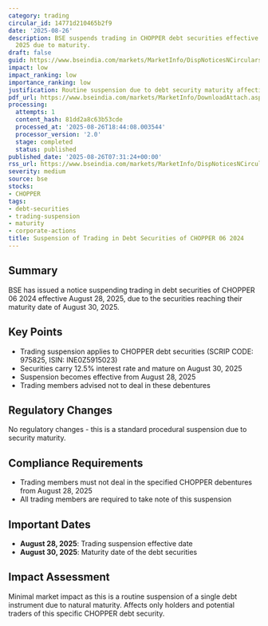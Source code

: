 ```yaml
---
category: trading
circular_id: 14771d210465b2f9
date: '2025-08-26'
description: BSE suspends trading in CHOPPER debt securities effective August 28,
  2025 due to maturity.
draft: false
guid: https://www.bseindia.com/markets/MarketInfo/DispNoticesNCirculars.aspx?Noticeid={C0E65605-A777-4112-994E-4A7CB48CC8B3}&noticeno=20250826-4&dt=08/26/2025&icount=4&totcount=60&flag=0
impact: low
impact_ranking: low
importance_ranking: low
justification: Routine suspension due to debt security maturity affecting single instrument
pdf_url: https://www.bseindia.com/markets/MarketInfo/DownloadAttach.aspx?id=20250826-4&attachedId=
processing:
  attempts: 1
  content_hash: 81dd2a8c63b53cde
  processed_at: '2025-08-26T18:44:08.003544'
  processor_version: '2.0'
  stage: completed
  status: published
published_date: '2025-08-26T07:31:24+00:00'
rss_url: https://www.bseindia.com/markets/MarketInfo/DispNoticesNCirculars.aspx?Noticeid={C0E65605-A777-4112-994E-4A7CB48CC8B3}&noticeno=20250826-4&dt=08/26/2025&icount=4&totcount=60&flag=0
severity: medium
source: bse
stocks:
- CHOPPER
tags:
- debt-securities
- trading-suspension
- maturity
- corporate-actions
title: Suspension of Trading in Debt Securities of CHOPPER 06 2024
---
```


## Summary

BSE has issued a notice suspending trading in debt securities of CHOPPER 06 2024 effective August 28, 2025, due to the securities reaching their maturity date of August 30, 2025.

## Key Points

- Trading suspension applies to CHOPPER debt securities (SCRIP CODE: 975825, ISIN: INE0Z5915023)
- Securities carry 12.5% interest rate and mature on August 30, 2025
- Suspension becomes effective from August 28, 2025
- Trading members advised not to deal in these debentures

## Regulatory Changes

No regulatory changes - this is a standard procedural suspension due to security maturity.

## Compliance Requirements

- Trading members must not deal in the specified CHOPPER debentures from August 28, 2025
- All trading members are required to take note of this suspension

## Important Dates

- **August 28, 2025**: Trading suspension effective date
- **August 30, 2025**: Maturity date of the debt securities

## Impact Assessment

Minimal market impact as this is a routine suspension of a single debt instrument due to natural maturity. Affects only holders and potential traders of this specific CHOPPER debt security.